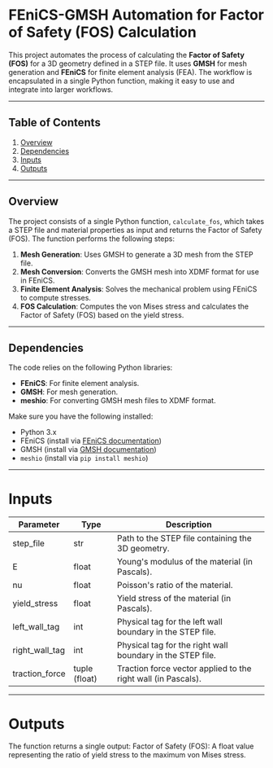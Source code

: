 # FEniCS-GMSH Automation for Factor of Safety (FOS) Calculation

This project automates the process of calculating the **Factor of Safety (FOS)** for a 3D geometry defined in a STEP file. It uses **GMSH** for mesh generation and **FEniCS** for finite element analysis (FEA). The workflow is encapsulated in a single Python function, making it easy to use and integrate into larger workflows.

---

## Table of Contents
1. [Overview](#overview)
2. [Dependencies](#dependencies)
3. [Inputs](#inputs)
4. [Outputs](#outputs)


---

## Overview

The project consists of a single Python function, `calculate_fos`, which takes a STEP file and material properties as input and returns the Factor of Safety (FOS). The function performs the following steps:

1. **Mesh Generation**: Uses GMSH to generate a 3D mesh from the STEP file.
2. **Mesh Conversion**: Converts the GMSH mesh into XDMF format for use in FEniCS.
3. **Finite Element Analysis**: Solves the mechanical problem using FEniCS to compute stresses.
4. **FOS Calculation**: Computes the von Mises stress and calculates the Factor of Safety (FOS) based on the yield stress.

---

## Dependencies

The code relies on the following Python libraries:
- **FEniCS**: For finite element analysis.
- **GMSH**: For mesh generation.
- **meshio**: For converting GMSH mesh files to XDMF format.

Make sure you have the following installed:
- Python 3.x
- FEniCS (install via [FEniCS documentation](https://fenicsproject.org/download/))
- GMSH (install via [GMSH documentation](https://gmsh.info/doc/texinfo/gmsh.html))
- `meshio` (install via `pip install meshio`)

---

# Inputs

| Parameter | Type | Description |
| ------------- | ------------- | ------------- |
| step_file  | str |	Path to the STEP file containing the 3D geometry. |
| E | float |	Young's modulus of the material (in Pascals). |
| nu | float |	Poisson's ratio of the material. |
| yield_stress | float |	Yield stress of the material (in Pascals). |
| left_wall_tag | int |	Physical tag for the left wall boundary in the STEP file. |
| right_wall_tag | int |	Physical tag for the right wall boundary in the STEP file. |
| traction_force | tuple (float) |	Traction force vector applied to the right wall (in Pascals). |

---

# Outputs

The function returns a single output:
Factor of Safety (FOS): A float value representing the ratio of yield stress to the maximum von Mises stress.


